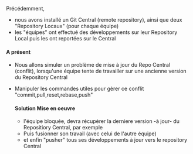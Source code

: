 
Précédemment,
- nous avons installé un Git Central (remote repository),
  ainsi que deux "Repository Locaux" (pour chaque équipe)
- les "équipes" ont effectué des développements sur leur Repository Local
  puis les ont reportées sur le Central
  
  
#### A présent
- Nous allons simuler un problème de mise à jour du Repo Central (conflit),
  lorsqu'une équipe tente de travailler sur une ancienne version du Repository Central
- Manipuler les commandes utiles pour gèrer ce conflit "commit,pull,reset,rebase,push"
   
   #### Solution Mise en oeuvre
   - l'équipe bloquée, devra récupèrer la derniere version -à jour- du Repositiory Central, par exemple 
   - Puis fusionner son travail (avec celui de l'autre équipe)
   - et enfin "pusher" tous ses développements à jour vers le repository Central

